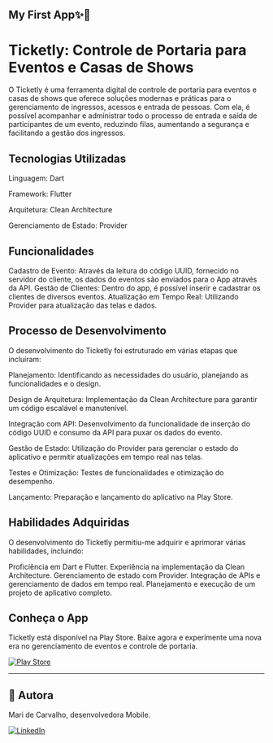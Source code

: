 ## My First App✨🚀

# Ticketly: Controle de Portaria para Eventos e Casas de Shows
O Ticketly é uma ferramenta digital de controle de portaria para eventos e casas de shows que oferece soluções modernas e práticas para o gerenciamento de ingressos, acessos e entrada de pessoas. Com ela, é possível acompanhar e administrar todo o processo de entrada e saída de participantes de um evento, reduzindo filas, aumentando a segurança e facilitando a gestão dos ingressos.

## Tecnologias Utilizadas
Linguagem: Dart

Framework: Flutter

Arquitetura: Clean Architecture

Gerenciamento de Estado: Provider

## Funcionalidades
Cadastro de Evento: Através da leitura do código UUID, fornecido no servidor do cliente, os dados do eventos são enviados para o App através da API.
Gestão de Clientes: Dentro do app, é possível inserir e cadastrar os clientes de diversos eventos.
Atualização em Tempo Real: Utilizando Provider para atualização das telas e dados.

## Processo de Desenvolvimento
O desenvolvimento do Ticketly foi estruturado em várias etapas que incluíram:

Planejamento: Identificando as necessidades do usuário, planejando as funcionalidades e o design.

Design de Arquitetura: Implementação da Clean Architecture para garantir um código escalável e manutenível.

Integração com API: Desenvolvimento da funcionalidade de inserção do código UUID e consumo da API para puxar os dados do evento.

Gestão de Estado: Utilização do Provider para gerenciar o estado do aplicativo e permitir atualizações em tempo real nas telas.

Testes e Otimização: Testes de funcionalidades e otimização do desempenho.

Lançamento: Preparação e lançamento do aplicativo na Play Store.

## Habilidades Adquiridas
O desenvolvimento do Ticketly permitiu-me adquirir e aprimorar várias habilidades, incluindo:

Proficiência em Dart e Flutter.
Experiência na implementação da Clean Architecture.
Gerenciamento de estado com Provider.
Integração de APIs e gerenciamento de dados em tempo real.
Planejamento e execução de um projeto de aplicativo completo.

## Conheça o App
Ticketly está disponível na Play Store. Baixe agora e experimente uma nova era no gerenciamento de eventos e controle de portaria.

[![Play Store](https://img.shields.io/badge/Play%20Store-%230077B5.svg?logo=google-play&logoColor=white)](https://play.google.com/store/apps/details?id=br.com.ticketly.app)

---
## 👤 Autora

Mari de Carvalho, desenvolvedora Mobile.

[![LinkedIn](https://img.shields.io/badge/LinkedIn-%230077B5.svg?logo=linkedin&logoColor=white)](https://linkedin.com/in/maridecarvalho)
